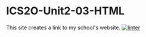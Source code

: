 # ICS2O-Unit2-03-HTML
This site creates a link to my school's website.
 [![linter](https://github.com/lucas-gelinas/ICS2O-Unit2-03-HTML/workflows/linter/badge.svg)](https://github.com/marketplace/actions/super-linter)
